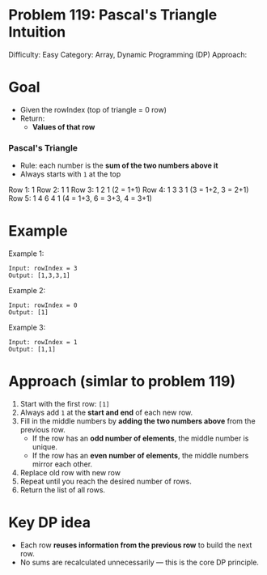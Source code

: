 # Problem 119: Pascal's Triangle Intuition
Difficulty: Easy
Category: Array, Dynamic Programming (DP)
Approach:

# Goal
- Given the rowIndex (top of triangle = 0 row)
- Return:
    - **Values of that row**

### Pascal's Triangle
- Rule: each number is the **sum of the two numbers above it**  
- Always starts with `1` at the top  

Row 1:        1
Row 2:       1 1
Row 3:      1 2 1     (2 = 1+1)
Row 4:     1 3 3 1    (3 = 1+2, 3 = 2+1)
Row 5:    1 4 6 4 1   (4 = 1+3, 6 = 3+3, 4 = 3+1)

# Example
Example 1:

    Input: rowIndex = 3
    Output: [1,3,3,1]

Example 2:

    Input: rowIndex = 0
    Output: [1]

Example 3:

    Input: rowIndex = 1
    Output: [1,1]

# Approach (simlar to problem 119)
1. Start with the first row: `[1]`
2. Always add `1` at the **start and end** of each new row.
3. Fill in the middle numbers by **adding the two numbers above** from the previous row.
   - If the row has an **odd number of elements**, the middle number is unique.
   - If the row has an **even number of elements**, the middle numbers mirror each other.
4. Replace old row with new row
5. Repeat until you reach the desired number of rows.
6. Return the list of all rows.

# Key DP idea
- Each row **reuses information from the previous row** to build the next row.
- No sums are recalculated unnecessarily — this is the core DP principle.
